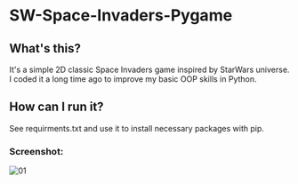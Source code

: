 # SW-Space-Invaders-Pygame

## What's this?
It's a simple 2D classic Space Invaders game inspired by StarWars universe. I coded it a long time ago to improve my basic OOP skills in Python.

## How can I run it?
See requirments.txt and use it to install necessary packages with pip.

### Screenshot:
![01](https://user-images.githubusercontent.com/59512535/84092018-72207480-a9f6-11ea-8b22-04ffc18db439.png)

